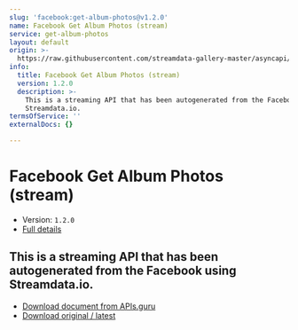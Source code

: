```yaml
---
slug: 'facebook:get-album-photos@v1.2.0'
name: Facebook Get Album Photos (stream)
service: get-album-photos
layout: default
origin: >-
  https://raw.githubusercontent.com/streamdata-gallery-master/asyncapi/master/_listings/facebook/facebook-get-album-photos-stream-async.md
info:
  title: Facebook Get Album Photos (stream)
  version: 1.2.0
  description: >-
    This is a streaming API that has been autogenerated from the Facebook using
    Streamdata.io.
termsOfService: ''
externalDocs: {}

---
```

# Facebook Get Album Photos (stream)

* Version: `1.2.0`
* [Full details](../html/facebook:get-album-photos@v1.2.0.html)



## This is a streaming API that has been autogenerated from the Facebook using Streamdata.io.



* [Download document from APIs.guru](https://raw.githubusercontent.com/APIs-guru/asyncapi-directory/master/docs/APIs/facebook%3Aget-album-photos%40v1.2.0.yaml)
* [Download original / latest](https://raw.githubusercontent.com/streamdata-gallery-master/asyncapi/master/_listings/facebook/facebook-get-album-photos-stream-async.md)

<script type="application/ld+json">
{
  "@context": "http://schema.org/",
  "@type": "WebAPI",
  "description": "This is a streaming API that has been autogenerated from the Facebook using Streamdata.io.",
  "documentation": "",

  "name": "Facebook Get Album Photos (stream)"
}
</script>
